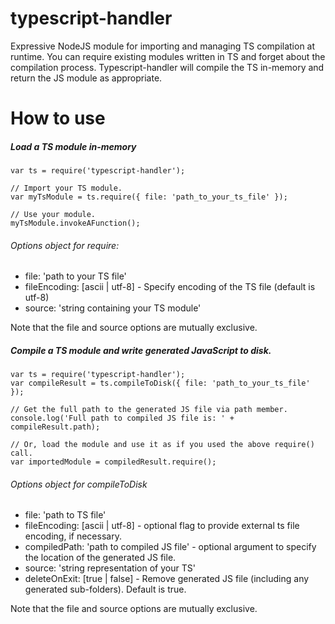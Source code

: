 typescript-handler
==================

Expressive NodeJS module for importing and managing TS compilation at runtime. You can require existing modules written in TS and forget about the compilation process. Typescript-handler will compile the TS in-memory and return the JS module as appropriate.

How to use
==========
##### Load a TS module in-memory
```
var ts = require('typescript-handler');

// Import your TS module.
var myTsModule = ts.require({ file: 'path_to_your_ts_file' });

// Use your module.
myTsModule.invokeAFunction();
```
###### Options object for require:
* file: 'path to your TS file'
* fileEncoding: [ascii | utf-8] - Specify encoding of the TS file (default is utf-8)
* source: 'string containing your TS module'

Note that the file and source options are mutually exclusive.

##### Compile a TS module and write generated JavaScript to disk.
```
var ts = require('typescript-handler');
var compileResult = ts.compileToDisk({ file: 'path_to_your_ts_file' });

// Get the full path to the generated JS file via path member.
console.log('Full path to compiled JS file is: ' + compileResult.path);

// Or, load the module and use it as if you used the above require() call.
var importedModule = compiledResult.require();
```

###### Options object for compileToDisk
* file: 'path to TS file'
* fileEncoding: [ascii | utf-8] - optional flag to provide external ts file encoding, if necessary.
* compiledPath: 'path to compiled JS file' - optional argument to specify the location of the generated JS file.
* source: 'string representation of your TS'
* deleteOnExit: [true | false] - Remove generated JS file (including any generated sub-folders). Default is true.

Note that the file and source options are mutually exclusive.

